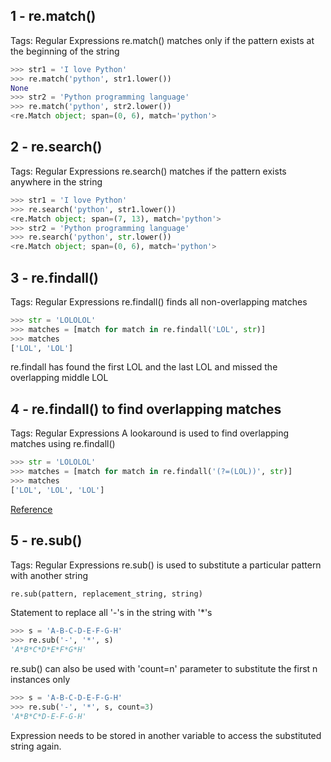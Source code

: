 ## 1 - re.match()
Tags: Regular Expressions
re.match() matches only if the pattern exists at the beginning of the string
```python
>>> str1 = 'I love Python'
>>> re.match('python', str1.lower())
None
>>> str2 = 'Python programming language'
>>> re.match('python', str2.lower())
<re.Match object; span=(0, 6), match='python'>
```

## 2 - re.search()
Tags: Regular Expressions
re.search() matches if the pattern exists anywhere in the string
```python
>>> str1 = 'I love Python'
>>> re.search('python', str1.lower())
<re.Match object; span=(7, 13), match='python'>
>>> str2 = 'Python programming language'
>>> re.search('python', str.lower())
<re.Match object; span=(0, 6), match='python'>
```

## 3 - re.findall()
Tags: Regular Expressions
re.findall() finds all non-overlapping matches
```python
>>> str = 'LOLOLOL'
>>> matches = [match for match in re.findall('LOL', str)]
>>> matches
['LOL', 'LOL']
```
re.findall has found the first LOL and the last LOL and missed the overlapping middle LOL

## 4 - re.findall() to find overlapping matches
Tags: Regular Expressions
A lookaround is used to find overlapping matches using re.findall()
```python
>>> str = 'LOLOLOL'
>>> matches = [match for match in re.findall('(?=(LOL))', str)]
>>> matches
['LOL', 'LOL', 'LOL']
```
[Reference](https://stackoverflow.com/questions/11430863/how-to-find-overlapping-matches-with-a-regexp)

## 5 - re.sub()
Tags: Regular Expressions
re.sub() is used to substitute a particular pattern with another string
```python
re.sub(pattern, replacement_string, string)
```
Statement to replace all '-'s in the string with '*'s
```python
>>> s = 'A-B-C-D-E-F-G-H'
>>> re.sub('-', '*', s)
'A*B*C*D*E*F*G*H'
```
re.sub() can also be used with 'count=n' parameter to substitute the first n instances only
```python
>>> s = 'A-B-C-D-E-F-G-H'
>>> re.sub('-', '*', s, count=3)
'A*B*C*D-E-F-G-H'
```
Expression needs to be stored in another variable to access the substituted string again.
